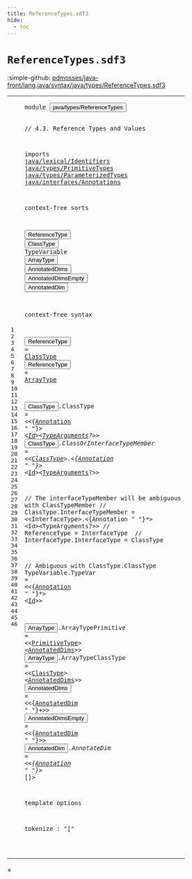 ```yaml
---
title: ReferenceTypes.sdf3
hide:
  - toc
---
```


# `ReferenceTypes.sdf3`

:simple-github: [pdmosses/java-front/lang.java/syntax/java/types/ReferenceTypes.sdf3]

[pdmosses/java-front/lang.java/syntax/java/types/ReferenceTypes.sdf3]: https://github.com/pdmosses/java-front/blob/master/lang.java/syntax/java/types/ReferenceTypes.sdf3 "The source file on GitHub"

<div class="sdf3"><table class="highlighttable"><tbody><tr><td class="linenos"><div class="linenodiv"><pre><span></span>1
2
3
4
5
6
7
8
9
10
11
12
13
14
15
16
17
18
19
20
21
22
23
24
25
26
27
28
29
30
31
32
33
34
35
36
37
38
39
40
41
42
43
44
45
46
</pre></div></td>
<td class="code"><pre><code><span class="keyword">module</span> <button class="modal-open" id="java/types/ReferenceTypes_1_8" title="a definition with multiple references" data-urls="../Main.sdf3/#java/types/ReferenceTypes line 7_3; ../ParameterizedTypes.sdf3/#java/types/ReferenceTypes line 6_3; ../TypeVariable.sdf3/#java/types/ReferenceTypes line 6_3; ../../classes/ClassDeclarations.sdf3/#java/types/ReferenceTypes line 9_3; ../../classes/FieldDeclarations.sdf3/#java/types/ReferenceTypes line 8_3; ../../classes/MethodDeclarations.sdf3/#java/types/ReferenceTypes line 6_3; ../../expressions/ArrayCreation.sdf3/#java/types/ReferenceTypes line 6_3; ../../expressions/BinaryOperators.sdf3/#java/types/ReferenceTypes line 13_3; ../../expressions/MethodReference.sdf3/#java/types/ReferenceTypes line 6_3; ../../expressions/UnaryOperators.sdf3/#java/types/ReferenceTypes line 7_3; ../../interfaces/AnnotationTypes.sdf3/#java/types/ReferenceTypes line 10_3; ../../interfaces/InterfaceDeclarations.sdf3/#java/types/ReferenceTypes line 10_3; ../../statements/Statements.sdf3/#java/types/ReferenceTypes line 11_3">java/types/ReferenceTypes</button>

<span class="layout">// 4.3. Reference Types and Values</span>

<span class="keyword">imports</span>
  <a href="../../lexical/Identifiers.sdf3/#java/lexical/Identifiers_1_8" id="java/lexical/Identifiers_6_3" title="a reference to a single-file definition">java/lexical/Identifiers</a>
  <a href="../PrimitiveTypes.sdf3/#java/types/PrimitiveTypes_1_8" id="java/types/PrimitiveTypes_7_3" title="a reference to a single-file definition">java/types/PrimitiveTypes</a>
  <a href="../ParameterizedTypes.sdf3/#java/types/ParameterizedTypes_1_8" id="java/types/ParameterizedTypes_8_3" title="a reference to a single-file definition">java/types/ParameterizedTypes</a>
  <a href="../../interfaces/Annotations.sdf3/#java/interfaces/Annotations_1_8" id="java/interfaces/Annotations_9_3" title="a reference to a single-file definition">java/interfaces/Annotations</a>

<span class="keyword">context-free sorts</span>

  <button class="modal-open" id="ReferenceType_13_3" title="a definition with multiple references" data-urls="../Main.sdf3/#ReferenceType line 20_10; ../ParameterizedTypes.sdf3/#ReferenceType line 18_18, 21_62, 22_58; ../../expressions/BinaryOperators.sdf3/#ReferenceType line 32_53; ../../expressions/MethodReference.sdf3/#ReferenceType line 14_40; ../../expressions/UnaryOperators.sdf3/#ReferenceType line 23_33">ReferenceType</button>
  <button class="modal-open" id="ClassType_14_3" title="a definition with multiple references" data-urls="#ClassType line 23_19, 27_44, 38_36; ../TypeVariable.sdf3/#ClassType line 17_76; ../../classes/ClassDeclarations.sdf3/#ClassType line 54_37, 56_50; ../../classes/MethodDeclarations.sdf3/#ClassType line 43_22; ../../expressions/ArrayCreation.sdf3/#ClassType line 23_19; ../../expressions/MethodReference.sdf3/#ClassType line 18_39; ../../expressions/UnaryOperators.sdf3/#ClassType line 24_41; ../../interfaces/InterfaceDeclarations.sdf3/#ClassType line 41_52; ../../statements/Statements.sdf3/#ClassType line 108_37">ClassType</button>
  <span id="TypeVariable_15_3" title="a definition with no references">TypeVariable</span>
  <button class="modal-open" id="ArrayType_16_3" title="a definition with multiple references" data-urls="#ArrayType line 24_19; ../../expressions/MethodReference.sdf3/#ArrayType line 19_39">ArrayType</button>
  <button class="modal-open" id="AnnotatedDims_17_3" title="a definition with multiple references" data-urls="#AnnotatedDims line 37_52, 38_48; ../../expressions/ArrayCreation.sdf3/#AnnotatedDims line 21_63">AnnotatedDims</button>
  <button class="modal-open" id="AnnotatedDimsEmpty_18_3" title="a definition with multiple references" data-urls="../../classes/MethodDeclarations.sdf3/#AnnotatedDimsEmpty line 34_34; ../../expressions/ArrayCreation.sdf3/#AnnotatedDimsEmpty line 20_75; ../../interfaces/AnnotationTypes.sdf3/#AnnotatedDimsEmpty line 38_62">AnnotatedDimsEmpty</button>
  <button class="modal-open" id="AnnotatedDim_19_3" title="a definition with multiple references" data-urls="#AnnotatedDim line 39_27, 40_27; ../../classes/FieldDeclarations.sdf3/#AnnotatedDim line 32_39, 65_70, 66_66">AnnotatedDim</button>

<span class="keyword">context-free syntax</span>

  <button class="modal-open" id="ReferenceType_23_3" title="a definition with multiple references" data-urls="../Main.sdf3/#ReferenceType line 20_10; ../ParameterizedTypes.sdf3/#ReferenceType line 18_18, 21_62, 22_58; ../../expressions/BinaryOperators.sdf3/#ReferenceType line 32_53; ../../expressions/MethodReference.sdf3/#ReferenceType line 14_40; ../../expressions/UnaryOperators.sdf3/#ReferenceType line 23_33">ReferenceType</button> = <a href="#ClassType_14_3" id="ClassType_23_19" title="a reference to a single-file definition">ClassType</a>
  <button class="modal-open" id="ReferenceType_24_3" title="a definition with multiple references" data-urls="../Main.sdf3/#ReferenceType line 20_10; ../ParameterizedTypes.sdf3/#ReferenceType line 18_18, 21_62, 22_58; ../../expressions/BinaryOperators.sdf3/#ReferenceType line 32_53; ../../expressions/MethodReference.sdf3/#ReferenceType line 14_40; ../../expressions/UnaryOperators.sdf3/#ReferenceType line 23_33">ReferenceType</button> = <a href="#ArrayType_16_3" id="ArrayType_24_19" title="a reference to a single-file definition">ArrayType</a>

  <button class="modal-open" id="ClassType_26_3" title="a definition with multiple references" data-urls="#ClassType line 23_19, 27_44, 38_36; ../TypeVariable.sdf3/#ClassType line 17_76; ../../classes/ClassDeclarations.sdf3/#ClassType line 54_37, 56_50; ../../classes/MethodDeclarations.sdf3/#ClassType line 43_22; ../../expressions/ArrayCreation.sdf3/#ClassType line 23_19; ../../expressions/MethodReference.sdf3/#ClassType line 18_39; ../../expressions/UnaryOperators.sdf3/#ClassType line 24_41; ../../interfaces/InterfaceDeclarations.sdf3/#ClassType line 41_52; ../../statements/Statements.sdf3/#ClassType line 108_37">ClassType</button>.<span class="cons_Constructor"><span id="ClassType_26_13" title="a definition with no references">ClassType</span></span>                  = &lt;&lt;{<a href="../../interfaces/Annotations.sdf3/#Annotation_12_3" id="Annotation_26_45" title="a reference to a single-file definition">Annotation</a> <span class="cons_Lit">" "</span>}*&gt; &lt;<a href="../../lexical/Identifiers.sdf3/#Id_15_3" id="Id_26_64" title="a reference to a single-file definition">Id</a>&gt;&lt;<a href="../ParameterizedTypes.sdf3/#TypeArguments_11_3" id="TypeArguments_26_68" title="a reference to a single-file definition">TypeArguments</a>?&gt;&gt;
  <button class="modal-open" id="ClassType_27_3" title="a definition with multiple references" data-urls="#ClassType line 23_19, 27_44, 38_36; ../TypeVariable.sdf3/#ClassType line 17_76; ../../classes/ClassDeclarations.sdf3/#ClassType line 54_37, 56_50; ../../classes/MethodDeclarations.sdf3/#ClassType line 43_22; ../../expressions/ArrayCreation.sdf3/#ClassType line 23_19; ../../expressions/MethodReference.sdf3/#ClassType line 18_39; ../../expressions/UnaryOperators.sdf3/#ClassType line 24_41; ../../interfaces/InterfaceDeclarations.sdf3/#ClassType line 41_52; ../../statements/Statements.sdf3/#ClassType line 108_37">ClassType</button>.<span class="cons_Constructor"><span id="ClassOrInterfaceTypeMember_27_13" title="a definition with no references">ClassOrInterfaceTypeMember</span></span> = &lt;&lt;<a href="#ClassType_14_3" id="ClassType_27_44" title="a reference to a single-file definition">ClassType</a>&gt;<span class="cons_String">.</span>&lt;{<a href="../../interfaces/Annotations.sdf3/#Annotation_12_3" id="Annotation_27_57" title="a reference to a single-file definition">Annotation</a> <span class="cons_Lit">" "</span>}*&gt; &lt;<a href="../../lexical/Identifiers.sdf3/#Id_15_3" id="Id_27_76" title="a reference to a single-file definition">Id</a>&gt;&lt;<a href="../ParameterizedTypes.sdf3/#TypeArguments_11_3" id="TypeArguments_27_80" title="a reference to a single-file definition">TypeArguments</a>?&gt;&gt;
  
  <span class="layout">// The interfaceTypeMember will be ambiguous with ClassTypeMember</span>
  <span class="layout">// ClassType.InterfaceTypeMember = &lt;&lt;InterfaceType&gt;.&lt;{Annotation " "}*&gt; &lt;Id&gt;&lt;TypeArguments?&gt;&gt;</span>
  <span class="layout">// ReferenceType = InterfaceType  </span>
  <span class="layout">// InterfaceType.InterfaceType   = ClassType</span>
  
  <span class="layout">// Ambiguous with ClassType.ClassType</span>
  <span id="TypeVariable_35_3" title="a definition with no references">TypeVariable</span>.<span class="cons_Constructor"><span id="TypeVar_35_16" title="a definition with no references">TypeVar</span></span> = &lt;&lt;{<a href="../../interfaces/Annotations.sdf3/#Annotation_12_3" id="Annotation_35_29" title="a reference to a single-file definition">Annotation</a> <span class="cons_Lit">" "</span>}*&gt; &lt;<a href="../../lexical/Identifiers.sdf3/#Id_15_3" id="Id_35_48" title="a reference to a single-file definition">Id</a>&gt;&gt;
  
  <button class="modal-open" id="ArrayType_37_3" title="a definition with multiple references" data-urls="#ArrayType line 24_19; ../../expressions/MethodReference.sdf3/#ArrayType line 19_39">ArrayType</button>.<span class="cons_Constructor"><span id="ArrayTypePrimitive_37_13" title="a definition with no references">ArrayTypePrimitive</span></span> = &lt;&lt;<a href="../PrimitiveTypes.sdf3/#PrimitiveType_10_3" id="PrimitiveType_37_36" title="a reference to a single-file definition">PrimitiveType</a>&gt; &lt;<a href="#AnnotatedDims_17_3" id="AnnotatedDims_37_52" title="a reference to a single-file definition">AnnotatedDims</a>&gt;&gt;
  <button class="modal-open" id="ArrayType_38_3" title="a definition with multiple references" data-urls="#ArrayType line 24_19; ../../expressions/MethodReference.sdf3/#ArrayType line 19_39">ArrayType</button>.<span class="cons_Constructor"><span id="ArrayTypeClassType_38_13" title="a definition with no references">ArrayTypeClassType</span></span> = &lt;&lt;<a href="#ClassType_14_3" id="ClassType_38_36" title="a reference to a single-file definition">ClassType</a>&gt; &lt;<a href="#AnnotatedDims_17_3" id="AnnotatedDims_38_48" title="a reference to a single-file definition">AnnotatedDims</a>&gt;&gt;
  <button class="modal-open" id="AnnotatedDims_39_3" title="a definition with multiple references" data-urls="#AnnotatedDims line 37_52, 38_48; ../../expressions/ArrayCreation.sdf3/#AnnotatedDims line 21_63">AnnotatedDims</button>      = &lt;&lt;{<a href="#AnnotatedDim_19_3" id="AnnotatedDim_39_27" title="a reference to a single-file definition">AnnotatedDim</a> <span class="cons_Lit">" "</span>}+&gt;&gt;
  <button class="modal-open" id="AnnotatedDimsEmpty_40_3" title="a definition with multiple references" data-urls="../../classes/MethodDeclarations.sdf3/#AnnotatedDimsEmpty line 34_34; ../../expressions/ArrayCreation.sdf3/#AnnotatedDimsEmpty line 20_75; ../../interfaces/AnnotationTypes.sdf3/#AnnotatedDimsEmpty line 38_62">AnnotatedDimsEmpty</button> = &lt;&lt;{<a href="#AnnotatedDim_19_3" id="AnnotatedDim_40_27" title="a reference to a single-file definition">AnnotatedDim</a> <span class="cons_Lit">" "</span>}*&gt;&gt;
  <button class="modal-open" id="AnnotatedDim_41_3" title="a definition with multiple references" data-urls="#AnnotatedDim line 39_27, 40_27; ../../classes/FieldDeclarations.sdf3/#AnnotatedDim line 32_39, 65_70, 66_66">AnnotatedDim</button>.<span class="cons_Constructor"><span id="AnnotateDim_41_16" title="a definition with no references">AnnotateDim</span></span> = &lt;&lt;{<a href="../../interfaces/Annotations.sdf3/#Annotation_12_3" id="Annotation_41_33" title="a reference to a single-file definition">Annotation</a> <span class="cons_Lit">" "</span>}*&gt; <span class="cons_String">[]</span>&gt;
  
<span class="keyword">template options</span>

  <span class="keyword">tokenize</span> : "["
  
</code></pre></td></tr></tbody></table></div>

<div id="modal">
  <div id="modal-content">
    <span id="modal-close">&times;</span>
    <h2 id="modal-h2"></h2>
    <p  id="modal-p"></p>
    <ul id="modal-ul"></ul>
  </div>
</div>
